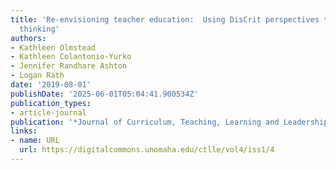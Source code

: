 ```yaml
---
title: 'Re-envisioning teacher education:  Using DisCrit perspectives to disrupt deficit
  thinking'
authors:
- Kathleen Olmstead
- Kathleen Colantonio-Yurko
- Jennifer Randhare Ashton
- Logan Rath
date: '2019-08-01'
publishDate: '2025-06-01T05:04:41.900534Z'
publication_types:
- article-journal
publication: '*Journal of Curriculum, Teaching, Learning and Leadership in Education*'
links:
- name: URL
  url: https://digitalcommons.unomaha.edu/ctlle/vol4/iss1/4
---
```

